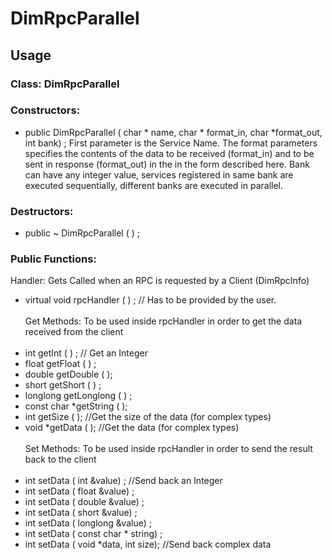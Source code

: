 # DimRpcParallel

## Usage

### Class: DimRpcParallel

### Constructors:<br />
* public DimRpcParallel ( char * name, char * format_in, char *format_out, int bank) ; First parameter is the Service Name. The format parameters specifies the contents of the data to be received (format_in) and to be sent in response (format_out) in the in the form described here. Bank can have any integer value, services registered in same bank are executed sequentially, different banks are executed in parallel.<br />
### Destructors:<br />
* public ~ DimRpcParallel ( ) ;<br />
### Public Functions:<br />
Handler: Gets Called when an RPC is requested by a Client (DimRpcInfo) <br />
* virtual void rpcHandler ( ) ; // Has to be provided by the user.<br /><br />
Get Methods: To be used inside rpcHandler in order to get the data received from the client <br /><br />
* int getInt ( ) ; // Get an Integer
* float getFloat ( ) ;
* double getDouble ( );
* short getShort ( ) ;
* longlong getLonglong ( ) ;
* const char *getString ( );
* int getSize ( ); //Get the size of the data (for complex types)
* void *getData ( ); //Get the data (for complex types)<br /><br />
Set Methods: To be used inside rpcHandler in order to send the result back to the client <br /><br />
* int setData ( int &value) ; //Send back an Integer
* int setData ( float &value) ;
* int setData ( double &value) ;
* int setData ( short &value) ;
* int setData ( longlong &value) ;
* int setData ( const char * string) ;
* int setData ( void *data, int size); //Send back complex data

